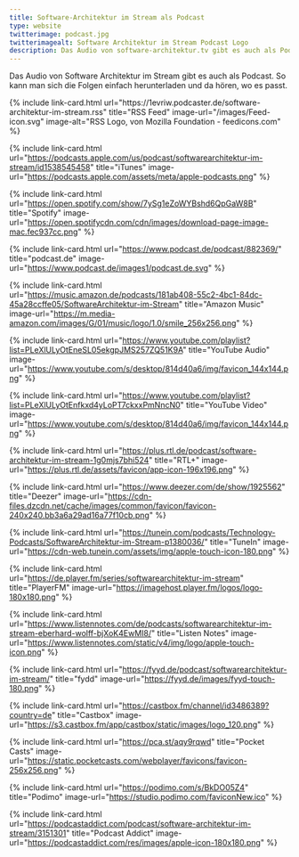 ```yaml
---
title: Software-Architektur im Stream als Podcast
type: website
twitterimage: podcast.jpg
twitterimagealt: Software Architektur im Stream Podcast Logo
description: Das Audio von software-architektur.tv gibt es auch als Podcast - hier sind die Links.
---
```


Das Audio von Software Architektur im Stream gibt es auch als
Podcast. So kann man sich die Folgen einfach herunterladen und da
hören, wo es passt.

<div class="image-grid">
{% include link-card.html
   url="https://1evriw.podcaster.de/software-architektur-im-stream.rss"
   title="RSS Feed"
   image-url="/images/Feed-icon.svg" 
   image-alt="RSS Logo, von Mozilla Foundation - feedicons.com" %}

{% include link-card.html
   url="https://podcasts.apple.com/us/podcast/softwarearchitektur-im-stream/id1538545458"
   title="iTunes"
   image-url="https://podcasts.apple.com/assets/meta/apple-podcasts.png" %}

{% include link-card.html
   url="https://open.spotify.com/show/7ySg1eZoWYBshd6QpGaW8B"
   title="Spotify"
   image-url="https://open.spotifycdn.com/cdn/images/download-page-image-mac.fec937cc.png" %}

{% include link-card.html
   url="https://www.podcast.de/podcast/882369/"
   title="podcast.de"
   image-url="https://www.podcast.de/images1/podcast.de.svg" %}

{% include link-card.html
   url="https://music.amazon.de/podcasts/181ab408-55c2-4bc1-84dc-45a28ccffe05/SoftwareArchitektur-im-Stream"
   title="Amazon Music"
   image-url="https://m.media-amazon.com/images/G/01/music/logo/1.0/smile_256x256.png" %}

{% include link-card.html
   url="https://www.youtube.com/playlist?list=PLeXlULyOtEneSL05ekgpJMS257ZQ51K9A"
   title="YouTube Audio"
   image-url="https://www.youtube.com/s/desktop/814d40a6/img/favicon_144x144.png" %}

{% include link-card.html
   url="https://www.youtube.com/playlist?list=PLeXlULyOtEnfkxd4yLoPT7ckxxPmNncN0"
   title="YouTube Video"
   image-url="https://www.youtube.com/s/desktop/814d40a6/img/favicon_144x144.png" %}

{% include link-card.html
   url="https://plus.rtl.de/podcast/software-architektur-im-stream-1g0mjs7bhi524"
   title="RTL+"
   image-url="https://plus.rtl.de/assets/favicon/app-icon-196x196.png" %}

{% include link-card.html
   url="https://www.deezer.com/de/show/1925562"
   title="Deezer"
   image-url="https://cdn-files.dzcdn.net/cache/images/common/favicon/favicon-240x240.bb3a6a29ad16a77f10cb.png" %}

{% include link-card.html
   url="https://tunein.com/podcasts/Technology-Podcasts/SoftwareArchitektur-im-Stream-p1380036/"
   title="TuneIn"
   image-url="https://cdn-web.tunein.com/assets/img/apple-touch-icon-180.png" %}

{% include link-card.html
   url="https://de.player.fm/series/softwarearchitektur-im-stream"
   title="PlayerFM"
   image-url="https://imagehost.player.fm/logos/logo-180x180.png" %}

{% include link-card.html
   url="https://www.listennotes.com/de/podcasts/softwarearchitektur-im-stream-eberhard-wolff-bjXoK4EwMI8/"
   title="Listen Notes"
   image-url="https://www.listennotes.com/static/v4/img/logo/apple-touch-icon.png" %}

{% include link-card.html
   url="https://fyyd.de/podcast/softwarearchitektur-im-stream/"
   title="fydd"
   image-url="https://fyyd.de/images/fyyd-touch-180.png" %}

{% include link-card.html
   url="https://castbox.fm/channel/id3486389?country=de"
   title="Castbox"
   image-url="https://s3.castbox.fm/app/castbox/static/images/logo_120.png" %}

{% include link-card.html
   url="https://pca.st/aqy9rqwd"
   title="Pocket Casts"
   image-url="https://static.pocketcasts.com/webplayer/favicons/favicon-256x256.png" %}

{% include link-card.html
   url="https://podimo.com/s/BkDO05Z4"
   title="Podimo"
   image-url="https://studio.podimo.com/faviconNew.ico" %}

{% include link-card.html
   url="https://podcastaddict.com/podcast/software-architektur-im-stream/3151301"
   title="Podcast Addict"
   image-url="https://podcastaddict.com/res/images/apple-icon-180x180.png" %}

</div>

